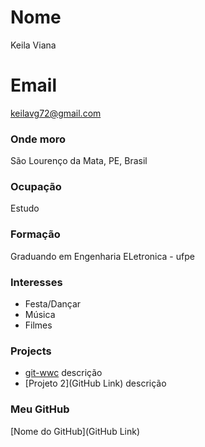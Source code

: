 # Nome
Keila Viana

# Email
keilavg72@gmail.com

### Onde moro
São Lourenço da Mata, PE, Brasil

### Ocupação
Estudo 

### Formação
Graduando em Engenharia ELetronica - ufpe
### Interesses
- Festa/Dançar
- Música
- Filmes

### Projects
- [git-wwc](https://github.com/keilavg/git-wwc) descrição
- [Projeto 2](GitHub Link) descrição

### Meu GitHub
[Nome do GitHub](GitHub Link)